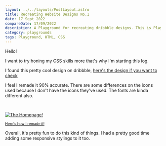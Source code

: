 ```yaml
---
layout: ../../layouts/PostLayout.astro
title: Recreating Website Designs No.1
date: 17 Sept 2022
compareDate: 17/09/2022
description: A Playground for recreating dribbble designs. This is Playground Dribble #1.
category: playgrounds
tags: Playground, HTML, CSS
---
```


Hello!

I want to try honing my CSS skills more that's why I'm starting this log.

I found this pretty cool design on dribbble, [here's the design if you want to check](https://dribbble.com/shots/18314692-Identifont-redesign-concept)

I feel I remade it 90% accurate. There are some differences on the icons used because I don't have the icons they've used. The fonts are kinda different also.

<br>

<a href="/playground/pl-dribbble-1/"> ![The Homepage!](/assets/img/dribbble-1-pl.png) </a>

<a href="/playground/pl-dribbble-1/"> <small class="block text-base text-center mt-4 mb-8">Here's how I remade it!</small></a>


Overall, it's pretty fun to do this kind of things. I had a pretty good time adding some responsive stylings to it too.